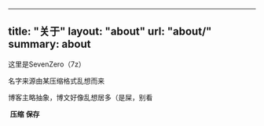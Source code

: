 
---
title: "关于"
layout: "about"
url: "about/"
summary: about
---

这里是SevenZero（7z）

名字来源由某压缩格式乱想而来

博客主略抽象，博文好像乱想居多（是屎，别看



​	**压缩** **保存**
